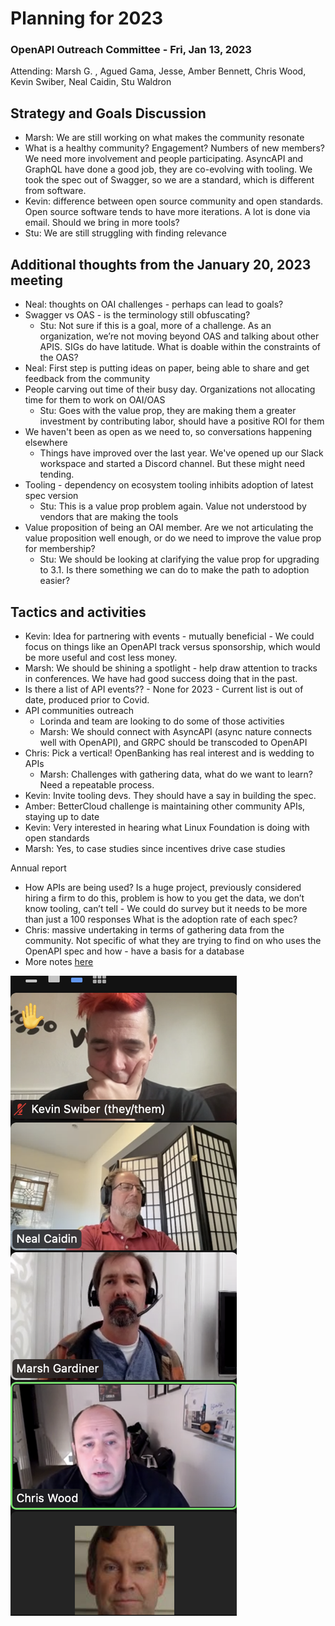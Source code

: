 # Planning for 2023 

### OpenAPI Outreach Committee - Fri, Jan 13, 2023

Attending: Marsh G. , Agued Gama, Jesse, Amber Bennett, Chris Wood, Kevin Swiber, Neal Caidin, Stu Waldron

## Strategy and Goals Discussion

* Marsh: We are still working on what makes the community resonate 
* What is a healthy community? Engagement? Numbers of new members? We need more involvement and people participating. AsyncAPI and GraphQL have done a good job, they are co-evolving with tooling. We took the spec out of Swagger, so we are a standard, which is different from software.
* Kevin: difference between open source community and open standards. Open source software tends to have more iterations. A lot is done via email. Should we bring in more tools?
* Stu: We are still struggling with finding relevance 

## Additional thoughts from the January 20, 2023 meeting
* Neal: thoughts on OAI challenges - perhaps can lead to goals?
* Swagger vs OAS - is the terminology still obfuscating?
   * Stu: Not sure if this is a goal, more of a challenge. As an organization, we’re not moving beyond OAS and talking about other APIS. SIGs do have latitude. What is doable within the constraints of the OAS?
* Neal: First step is putting ideas on paper, being able to share and get feedback from the community
* People carving out time of their busy day. Organizations not allocating time for them to work on OAI/OAS
   * Stu: Goes with the value prop, they are making them a greater investment by contributing labor, should have a positive ROI for them
* We haven't been as open as we need to, so conversations happening elsewhere
   * Things have improved over the last year. We've opened up our Slack workspace and started a Discord channel. But these might need tending.
* Tooling - dependency on ecosystem tooling inhibits adoption of latest spec version
   * Stu: This is a value prop problem again. Value not understood by vendors that are making the tools
* Value proposition of being an OAI member. Are we not articulating the value proposition well enough, or do we need to improve the value prop for membership?
   * Stu: We should be looking at clarifying the value prop for upgrading to 3.1. Is there something we can do to make the path to adoption easier?

## Tactics and activities

* Kevin: Idea for partnering with events - mutually beneficial - We could focus on things like an OpenAPI track versus sponsorship, which would be more useful and cost less money.
* Marsh: We should be shining a spotlight - help draw attention to tracks in conferences. We have had good success doing that in the past. 
* Is there a list of API events?? - None for 2023 - Current list is out of date, produced prior to Covid.
* API communities outreach
  * Lorinda and team are looking to do some of those activities
  * Marsh: We should connect with AsyncAPI (async nature connects well with OpenAPI), and GRPC should be transcoded to OpenAPI
* Chris: Pick a vertical! OpenBanking has real interest and is wedding to APIs
  * Marsh: Challenges with gathering data, what do we want to learn? Need a repeatable process.
* Kevin: Invite tooling devs. They should have a say in building the spec.
* Amber: BetterCloud challenge is maintaining other community APIs, staying up to date
* Kevin: Very interested in hearing what Linux Foundation is doing with open standards
* Marsh: Yes, to case studies since incentives drive case studies

Annual report 
* How APIs are being used? Is a huge project, previously considered hiring a firm to do this, problem is how to you get the data, we don’t know tooling, can’t tell - We could do survey but it needs to be more than just a 100 responses
What is the adoption rate of each spec?
* Chris: massive undertaking in terms of gathering data from the community. Not specific of what they are trying to find on who uses the OpenAPI spec and how - have a basis for a database
* More notes [here](https://docs.google.com/document/d/19gLkynTLTJnd4bnHr-dCqLh544M2lAlL1VIIQJTEsw0/edit)

![](img/outreach-planning-2023.png)
